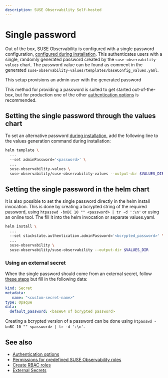 ```yaml
---
description: SUSE Observability Self-hosted
---
```


# Single password

Out of the box, SUSE Observability is configured with a single password configuration, [configured during installation](/k8s-suse-rancher-prime.md#installation). This authenticates users with a single, randomly generated password created by the `suse-observability-values` chart.
The password value can be found as comment in the generated `suse-observability-values/templates/baseConfig_values.yaml`.

This setup provisions an admin user with the generated password

This method for providing a password is suited to get started out-of-the-box, but for production one of the other [authentication options](/setup/security/authentication/authentication_options.md) is recommended.

## Setting the single password through the values chart

To set an alternative password [during installation](/k8s-suse-rancher-prime.md#installation), add the following line to the values generation command during installation:

```bash
helm template \
  ...
  --set adminPassword='<password>' \
  ...
  suse-observability-values \
  suse-observability/suse-observability-values --output-dir $VALUES_DIR
```

## Setting the single password in the helm chart

It is also possible to set the single password directly in the helm install invocation. This is done by creating a bcrypted string of the required password, using `htpasswd -bnBC 10 "" <password> | tr -d ':\n'` or using an online tool.
The fill it into the helm invocation or separate values.yaml.

```bash
helm install \
  ...
  --set stackstate.authentication.adminPassword='<bcrypted_password>' \
  ...
  suse-observability \
  suse-observability/suse-observability --output-dir $VALUES_DIR
```

### Using an external secret

When the single password should come from an external secret, follow [these steps](/setup/security/external-secrets.md#getting-authentication-data-from-an-external-secret) but fill in the following data:

```yaml
kind: Secret
metadata:
   name: "<custom-secret-name>"
type: Opaque
data:
  default_password: <base64 of bcrypted password>
```

Creating a bcrypted version of a password can be done using `htpasswd -bnBC 10 "" <password> | tr -d ':\n'`.

## See also

* [Authentication options](authentication_options.md)
* [Permissions for predefined SUSE Observability roles](../rbac/rbac_permissions.md#predefined-roles)
* [Create RBAC roles](../rbac/rbac_roles.md)
* [External Secrets](/setup/security/external-secrets.md#getting-authentication-data-from-an-external-secret)

